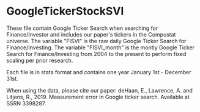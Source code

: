# GoogleTickerStockSVI


These file contain Google Ticker Search when searching for Finance/Investor and includes our paper's tickers in the Compustat universe. The variable "FISVI" is the raw daily Google Ticker Search for Finance/Investing. The variable "FISVI_month" is the montly Google Ticker Search for Finance/Investing from 2004 to the present to perform fixed scaling per prior research. 

Each file is in stata format and contains one year January 1st - December 31st.

When using the data, please cite our paper: deHaan, E., Lawrence, A. and Litjens, R., 2019. Measurement error in Google ticker search. Available at SSRN 3398287. 
